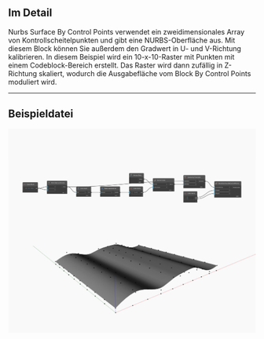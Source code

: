 ## Im Detail
Nurbs Surface By Control Points verwendet ein zweidimensionales Array von Kontrollscheitelpunkten und gibt eine NURBS-Oberfläche aus. Mit diesem Block können Sie außerdem den Gradwert in U- und V-Richtung kalibrieren. In diesem Beispiel wird ein 10-x-10-Raster mit Punkten mit einem Codeblock-Bereich erstellt. Das Raster wird dann zufällig in Z-Richtung skaliert, wodurch die Ausgabefläche vom Block By Control Points moduliert wird.
___
## Beispieldatei

![ByControlPoints](./Autodesk.DesignScript.Geometry.NurbsSurface.ByControlPoints_img.jpg)

